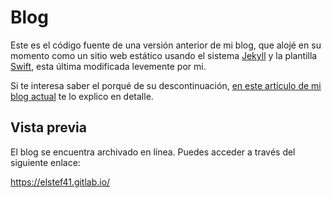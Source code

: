 # Blog

Este es el código fuente de una versión anterior de mi blog, que alojé en su momento como un sitio web estático usando el sistema [Jekyll](http://jekyllrb.com/) y la plantilla [Swift](https://github.com/pranavrajs/swift), esta última modificada levemente por mi.


Si te interesa saber el porqué de su descontinuación, [en este artículo de mi blog actual](https://www.elstef41.com/2019/11/nuevo-blog-de-nuevo.html) te lo explico en detalle.

## Vista previa
El blog se encuentra archivado en línea. Puedes acceder a través del siguiente enlace:

https://elstef41.gitlab.io/
